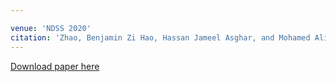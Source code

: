 ```yaml
---

venue: 'NDSS 2020'
citation: 'Zhao, Benjamin Zi Hao, Hassan Jameel Asghar, and Mohamed Ali Kaafar.(2020). &quot;On the Resilience of Biometric Authentication Systems against Random Inputs.&quot; <i>NDSS 2020</i>.'
---
```

[Download paper here](https://arxiv.org/pdf/2001.04056.pdf)

